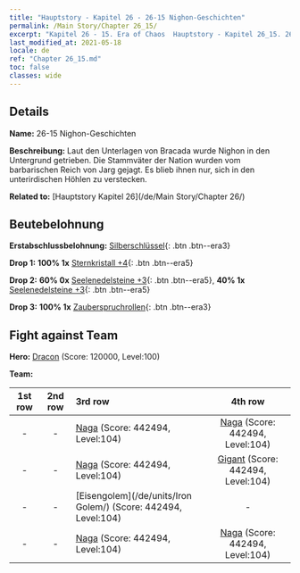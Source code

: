 ```yaml
---
title: "Hauptstory - Kapitel 26 - 26-15 Nighon-Geschichten"
permalink: /Main Story/Chapter 26_15/
excerpt: "Kapitel 26 - 15. Era of Chaos  Hauptstory - Kapitel 26_15. 26-15 Nighon-Geschichten"
last_modified_at: 2021-05-18
locale: de
ref: "Chapter 26_15.md"
toc: false
classes: wide
---
```


## Details

 **Name:** 26-15 Nighon-Geschichten

 **Beschreibung:** Laut den Unterlagen von Bracada wurde Nighon in den Untergrund getrieben. Die Stammväter der Nation wurden vom barbarischen Reich von Jarg gejagt. Es blieb ihnen nur, sich in den unterirdischen Höhlen zu verstecken.

 **Related to:** [Hauptstory Kapitel 26](/de/Main Story/Chapter 26/)

## Beutebelohnung

 **Erstabschlussbelohnung:** [Silberschlüssel](/ItemsDE/con_693/){: .btn .btn--era3}

 **Drop 1:** **100% 1x** [Sternkristall +4](/ItemsDE/mat_94/){: .btn .btn--era5}

 **Drop 2:** **60% 0x** [Seelenedelsteine +3](/ItemsDE/mat_86/){: .btn .btn--era5}, **40% 1x** [Seelenedelsteine +3](/ItemsDE/mat_86/){: .btn .btn--era5}

 **Drop 3:** **100% 1x** [Zauberspruchrollen](/ItemsDE/con_694/){: .btn .btn--era3}


## Fight against Team
 **Hero:** [Dracon](/de/heroes/Dracon/) (Score: 120000, Level:100)

 **Team:**


  | 1st row | 2nd row | 3rd row | 4th row |
  |:----:|:----:|:----|:----:|
  | - | - | [Naga](/de/units/Naga/) (Score: 442494, Level:104)  | [Naga](/de/units/Naga/) (Score: 442494, Level:104)  |
  | - | - | [Naga](/de/units/Naga/) (Score: 442494, Level:104)  | [Gigant](/de/units/Giant/) (Score: 442494, Level:104)  |
  | - | - | [Eisengolem](/de/units/Iron Golem/) (Score: 442494, Level:104)  | - |
  | - | - | [Naga](/de/units/Naga/) (Score: 442494, Level:104)  | [Naga](/de/units/Naga/) (Score: 442494, Level:104)  |


